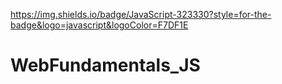 https://img.shields.io/badge/JavaScript-323330?style=for-the-badge&logo=javascript&logoColor=F7DF1E

# WebFundamentals_JS
